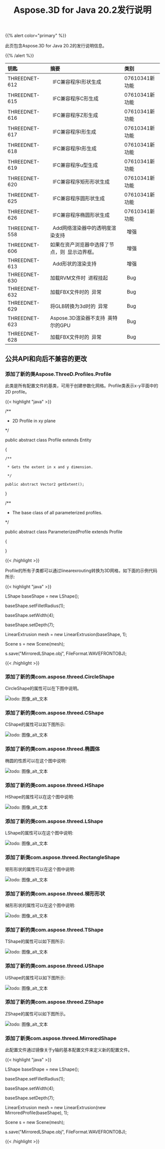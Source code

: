 ﻿---
title: Aspose.3D for Java 20.2发行说明
type: docs
weight: 60
url: /zh/java/aspose-3d-for-java-20-2-release-notes/
---
{{% alert color="primary" %}} 

此页包含Aspose.3D for Java 20.2的发行说明信息。

{{% /alert %}} 

|**钥匙**|**摘要**|**类别**|
|:- |:- |:- |
|THREEDNET-612 |` `IFC兼容程序I形状生成|07610341新功能|
|THREEDNET-615 |` `IFC兼容程序C形生成|07610341新功能|
|THREEDNET-616 |` `IFC兼容程序Z形生成|07610341新功能|
|THREEDNET-617 |` `IFC兼容程序l形生成|07610341新功能|
|THREEDNET-618 |` `IFC兼容程序t形生成|07610341新功能|
|THREEDNET-619 |` `IFC兼容程序u型生成|07610341新功能|
|THREEDNET-620 |` `IFC兼容程序矩形形状生成|07610341新功能|
|THREEDNET-625 |` `IFC兼容程序圆形状生成|07610341新功能|
|THREEDNET-626 |` `IFC兼容程序椭圆形状生成|07610341新功能|
|THREEDNET-558 |` `Add网络渲染器中的透明度渲染支持|` `增强|
|THREEDNET-606 |如果在资产浏览器中选择了节点，则` `显示边界框。|` `增强|
|THREEDNET-613 |` `Add形状的渲染支持|` `增强|
|THREEDNET-630 |加载RVM文件时` `进程挂起|` `Bug|
|THREEDNET-632 |加载FBX文件时的` `异常|` `Bug|
|THREEDNET-629 |将GLB转换为3d时的` `异常|` `Bug|
|THREEDNET-623 |Aspose.3D渲染器不支持` `英特尔的GPU|` `Bug|
|THREEDNET-628 |加载FBX文件时的` `异常|` `Bug|
## **公共API和向后不兼容的更改**
### **添加了新的类Aspose.ThreeD.Profiles.Profile**
此类是所有配置文件的基类，可用于创建参数化网格。Profile类表示x-y平面中的2D profile。

{{< highlight "java" >}}

  /**

 * 2D Profile in xy plane

 */

public abstract class Profile extends Entity

{



    /**

     * Gets the extent in x and y dimension.

     */

    public abstract Vector2 getExtent();

}



/**

 * The base class of all parameterized profiles.

 */

public abstract class ParameterizedProfile extends Profile

{

}

{{< /highlight >}}

Profile的所有子类都可以通过linearexrouting转换为3D网格，如下面的示例代码所示:



{{< highlight "java" >}}

 LShape baseShape = new LShape();

baseShape.setFilletRadius(1);

baseShape.setWidth(4);

baseShape.setDepth(7);

LinearExtrusion mesh = new LinearExtrusion(baseShape, 1);

Scene s = new Scene(mesh);

s.save("MirroredLShape.obj", FileFormat.WAVEFRONTOBJ);

{{< /highlight >}}
### **添加了新的类com.aspose.threed.CircleShape**
CircleShape的属性可以在下图中说明。

![todo: 图像_alt_文本](aspose-3d-for-java-20-2-release-notes_1.png)
### **添加了新的类com.aspose.threed.CShape**
CShape的属性可以如下图所示:

![todo: 图像_alt_文本](aspose-3d-for-java-20-2-release-notes_2.png)
### **添加了新的类com.aspose.threed.椭圆体**
椭圆的性质可以在这个图中说明:

![todo: 图像_alt_文本](aspose-3d-for-java-20-2-release-notes_3.png)


### **添加了新的类com.aspose.threed.HShape**
HShape的属性可以在这个图中说明:

![todo: 图像_alt_文本](aspose-3d-for-java-20-2-release-notes_4.png)


### **添加了新的类com.aspose.threed.LShape**
LShape的属性可以在这个图中说明:

![todo: 图像_alt_文本](aspose-3d-for-java-20-2-release-notes_5.png)


### **添加了新类com.aspose.threed.RectangleShape**
矩形形状的属性可以在这个图中说明:

![todo: 图像_alt_文本](aspose-3d-for-java-20-2-release-notes_6.png)


### **添加了新的类com.aspose.threed.梯形形状**
梯形形状的属性可以在这个图中说明:

![todo: 图像_alt_文本](aspose-3d-for-java-20-2-release-notes_7.png)


### **添加了新的类com.aspose.threed.TShape**
TShape的属性可以如下图所示:

![todo: 图像_alt_文本](aspose-3d-for-java-20-2-release-notes_8.png)
### **添加了新的类com.aspose.threed.UShape**
UShape的属性可以如下图所示:

![todo: 图像_alt_文本](aspose-3d-for-java-20-2-release-notes_9.png)


### **添加了新的类com.aspose.threed.ZShape**
ZShape的属性可以如下图所示。

![todo: 图像_alt_文本](aspose-3d-for-java-20-2-release-notes_10.png)


### **添加了新类com.aspose.threed.MirroredShape**
此配置文件通过镜像关于y轴的基本配置文件来定义新的配置文件。

{{< highlight "java" >}}

 LShape baseShape = new LShape();

baseShape.setFilletRadius(1);

baseShape.setWidth(4);

baseShape.setDepth(7);

LinearExtrusion mesh = new LinearExtrusion(new MirroredProfile(baseShape), 1);

Scene s = new Scene(mesh);

s.save("MirroredLShape.obj", FileFormat.WAVEFRONTOBJ);

{{< /highlight >}}
